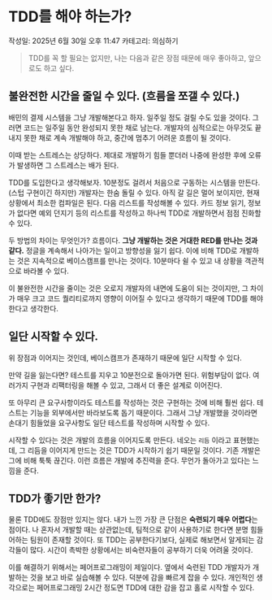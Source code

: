# TDD를 해야 하는가?

작성일: 2025년 6월 30일 오후 11:47
카테고리: 의심하기

> TDD를 꼭 할 필요는 없지만, 나는 다음과 같은 장점 때문에 매우 좋아하고, 앞으로도 하고 싶다.
> 

## 불완전한 시간을 줄일 수 있다. (흐름을 쪼갤 수 있다.)

배민의 결제 시스템을 그냥 개발해본다고 하자. 일주일 정도 걸릴 수도 있을 것이다. 그러면 코드는 일주일 동안 완성되지 못한 채로 남는다. 개발자의 심적으로는 아무것도 끝내지 못한 채로 계속 개발해야 하고, 중간에 멈추기 어려운 흐름이 될 것이다.

이때 받는 스트레스는 상당하다. 제대로 개발하기 힘들 뿐더러 나중에 완성한 후에 오류가 발생하면 그 스트레스는 배가 된다.

TDD를 도입한다고 생각해보자. 10분정도 걸려서 처음으로 구동하는 시스템을 만든다. (스텁 구현이긴 하지만) 개발자는 한숨 돌릴 수 있다. 아직 갈 길은 멀어 보이지만, 현재 상황에서 최소한 컴파일은 된다. 다음 리스트를 작성해볼 수 있다. 카드 정보 읽기, 정보가 없다면 예외 던지기 등의 리스트를 작성하고 하나씩 TDD로 개발하면서 점점 진화할 수 있다.

두 방법의 차이는 무엇인가? 흐름이다. **그냥 개발하는 것은 거대한 RED를 만나는 것과 같다.** 정글을 계속해서 나아가는 일이고 방향성을 잃기 쉽다. 이에 비해 TDD로 개발하는 것은 지속적으로 베이스캠프를 만나는 것이다. 10분마다 쉴 수 있고 내 상황을 객관적으로 바라볼 수 있다.

이 불완전한 시간을 줄이는 것은 오로지 개발자의 내면에 도움이 되는 것이지만, 그 차이가 매우 크고 코드 퀄리티로까지 영향이 이어질 수 있다고 생각하기 때문에 TDD를 해야 한다고 생각한다.

## 일단 시작할 수 있다.

위 장점과 이어지는 것인데, 베이스캠프가 존재하기 때문에 일단 시작할 수 있다.

만약 길을 잃는다면? 테스트를 지우고 10분전으로 돌아가면 된다. 위험부담이 없다. 여러가지 구현과 리팩터링을 해볼 수 있고, 그래서 더 좋은 설계로 이어진다.

또 아무리 큰 요구사항이라도 테스트를 작성하는 것은 구현하는 것에 비해 훨씬 쉽다. 테스트는 기능을 외부에서만 바라보도록 돕기 때문이다. 그래서 그냥 개발했을 것이라면 손대기 힘들었을 요구사항도 일단 테스트를 작성하며 시작할 수 있다.

시작할 수 있다는 것은 개발의 흐름을 이어지도록 만든다. 네오는 `리듬` 이라고 표현했는데, 그 리듬을 이어지게 만드는 것은 TDD가 시작하기 쉽기 때문일 것이다. 기존 개발은 그에 비해 툭툭 끊긴다.
이런 흐름은 개발에 추진력을 준다. 무언가 돌아가고 있다는 느낌을 준다.

## TDD가 좋기만 한가?

물론 TDD에도 장점만 있지는 않다. 내가 느낀 가장 큰 단점은 **숙련되기 매우 어렵다**는 점이다. 나 혼자서 개발할 때는 상관없는데, 팀적으로 같이 사용하기로 한다면 분명 힘들어하는 팀원이 존재할 것이다. 또 TDD는 공부한다기보다, 실제로 해보면서 알게되는 감각들이 많다. 시간이 촉박한 상황에서는 비숙련자들이 공부하기 더욱 어려울 것이다.

이를 해결하기 위해서는 페어프로그래밍이 제일이다. 옆에서 숙련된 TDD 개발자가 개발하는 것을 보고 바로 실습해볼 수 있다. 덕분에 감을 빠르게 잡을 수 있다. 개인적인 생각으로는 페어프로그래밍 2시간 정도면 TDD에 대한 감을 잡고 홀로 시작할 수 있다.